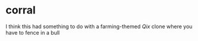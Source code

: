 # corral

I think this had something to do with a farming-themed _Qix_ clone
where you have to fence in a bull

